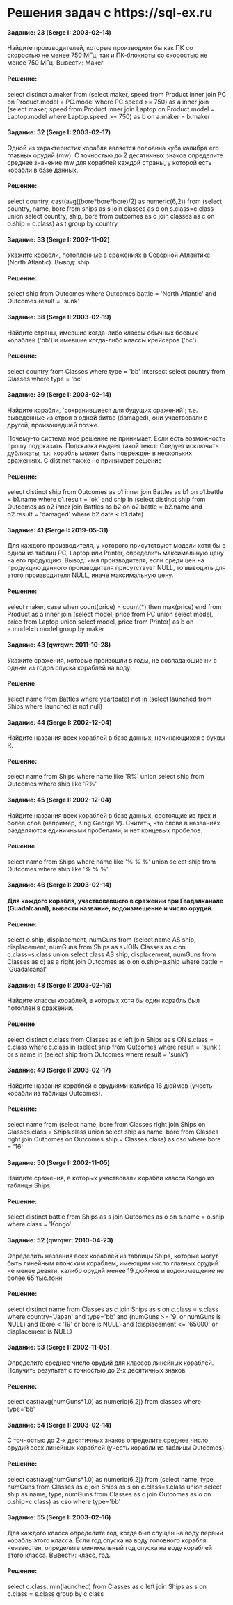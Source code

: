 <h1>Решения задач с https://sql-ex.ru</h1>

<h4>Задание: 23 (Serge I: 2003-02-14)</h4>
 <p>Найдите производителей, которые производили бы как ПК
со скоростью не менее 750 МГц, так и ПК-блокноты со скоростью не менее 750 МГц.
Вывести: Maker</p>

 <h4>Решение:</h4>
<p>select distinct a.maker
from (select maker, speed
      from Product inner join PC on Product.model = PC.model
      where PC.speed >= 750) as a
      inner join
      (select maker, speed
      from Product inner join Laptop on Product.model = Laptop.model
      where Laptop.speed >= 750) as b
      on a.maker = b.maker</p>
      
<h4>Задание: 32 (Serge I: 2003-02-17)</h4>
<p>Одной из характеристик корабля является половина куба калибра его главных орудий (mw). С точностью до 2 десятичных знаков определите среднее значение mw для кораблей каждой страны, у которой есть корабли в базе данных.</p>

<h4>Решение:</h4>
<p>select country, cast(avg((bore*bore*bore)/2) as numeric(6,2)) 
from   (select country, name, bore 
        from ships as s join classes as c 
        on s.class=c.class
        union
        select country, ship, bore 
        from outcomes as o join classes as c 
        on o.ship = c.class) as t
group by country</p>

<h4>Задание: 33 (Serge I: 2002-11-02)</h4>
<p>Укажите корабли, потопленные в сражениях в Северной Атлантике (North Atlantic). Вывод: ship</p>

<h4>Решение:</h4>
<p>select ship
from Outcomes
where Outcomes.battle = 'North Atlantic' and Outcomes.result = 'sunk'</p>
      
<h4>Задание: 38 (Serge I: 2003-02-19)</h4>
<p>Найдите страны, имевшие когда-либо классы обычных боевых кораблей ('bb') и имевшие когда-либо классы крейсеров ('bc').</p>

<h4>Решение:</h4>
<p>select country 
from Classes where type = 'bb'
intersect
select country 
from Classes where type = 'bc'</p>

<h4>Задание: 39 (Serge I: 2003-02-14)</h4>
<p>Найдите корабли, `сохранившиеся для будущих сражений`; т.е. выведенные из строя в одной битве (damaged), они участвовали в другой, произошедшей позже.</p>

<p>Почему-то система мое решение не принимает. Если есть возможность прошу подсказать. Подсказка выдает такой текст: Следует исключить дубликаты, т.к. корабль может быть поврежден в нескольких сражениях. С distinct также не принимает решение</p>

<h4>Решение:</h4>
<p>select distinct ship
from Outcomes as o1
     inner join
     Battles as b1
     on o1.battle = b1.name
where o1.result = 'ok' 
      and ship in (select distinct ship
                   from Outcomes as o2
                   inner join
                   Battles as b2
                   on o2.battle = b2.name and o2.result = 'damaged'
                   where b2.date < b1.date)</p>

<h4>Задание: 41 (Serge I: 2019-05-31)</h4>
<p>Для каждого производителя, у которого присутствуют модели хотя бы в одной из таблиц PC, Laptop или Printer,
определить максимальную цену на его продукцию.
Вывод: имя производителя, если среди цен на продукцию данного производителя присутствует NULL, то выводить для этого производителя NULL,
 иначе максимальную цену.</p>
 
 <h4>Решение:</h4>
 <p>select maker, case when count(price) = count(*) then max(price) end
from Product as a
     inner join 
     (select model, price from PC
      union
      select model, price from Laptop
      union
      select model, price from Printer) as b on a.model=b.model
  group by maker</p>

<h4>Задание: 43 (qwrqwr: 2011-10-28)</h4>
<p>Укажите сражения, которые произошли в годы, не совпадающие ни с одним из годов спуска кораблей на воду.</p>

<h4>Решение</h4>
<p>select name
from Battles
where year(date) not in (select launched
                   from Ships
                   where launched is not null)</p>

<h4>Задание: 44 (Serge I: 2002-12-04)</h4>
<p>Найдите названия всех кораблей в базе данных, начинающихся с буквы R.</p>

<h4>Решение:</h4>
<p>select name
from Ships     
where name like 'R%'
union
select ship
from Outcomes
where ship like 'R%'</p>

<h4>Задание: 45 (Serge I: 2002-12-04)</h4>
<p>Найдите названия всех кораблей в базе данных, состоящие из трех и более слов (например, King George V).
Считать, что слова в названиях разделяются единичными пробелами, и нет концевых пробелов.</p>

<h4>Решение</h4>
<p>select name
from Ships     
where name like '% % %'
union
select ship
from Outcomes
where ship like '% % %'
</p>

<h4>Задание: 46 (Serge I: 2003-02-14)<h4>
<p>Для каждого корабля, участвовавшего в сражении при Гвадалканале (Guadalcanal), вывести название, водоизмещение и число орудий.</p>
 
 <h4>Решение:</h4>
 <p>select o.ship, displacement, numGuns 
from (select name AS ship, displacement, numGuns
     from Ships as s 
     JOIN 
     Classes as c 
     on c.class=s.class
     union
     select class AS ship, displacement, numGuns
     from Classes as c) as a
     right join 
     Outcomes as o
     on o.ship=a.ship
where battle = 'Guadalcanal'</p>
 
 <h4>Задание: 48 (Serge I: 2003-02-16)</h4>
 <p>Найдите классы кораблей, в которых хотя бы один корабль был потоплен в сражении.</p>
 
 <h4>Решение</h4>
 <p>select distinct c.class
from Classes as c
     left join 
     Ships as s ON s.class = c.class
where c.class in (select ship
                  from Outcomes
                  where result = 'sunk') or
      s.name in (select ship
                  from Outcomes
  where result = 'sunk')</p>
  
<h4>Задание: 49 (Serge I: 2003-02-17)</h4>
<p>Найдите названия кораблей с орудиями калибра 16 дюймов (учесть корабли из таблицы Outcomes).</p>

<h4>Решение:</h4>
<p>select name
from (select name, bore
      from Classes
      right join
      Ships
      on Classes.class = Ships.class
      union
      select ship as name, bore
      from Classes
      right join
      Outcomes 
      on Outcomes.ship = Classes.class) as cso
where bore = '16'</p>
 
<h4>Задание: 50 (Serge I: 2002-11-05)</h4>
<p>Найдите сражения, в которых участвовали корабли класса Kongo из таблицы Ships.</p>
 
<h4>Решение:</h4>
<p>select distinct battle
from Ships as s
     join
     Outcomes as o
     on s.name = o.ship
where class = 'Kongo'</p>

<h4>Задание: 52 (qwrqwr: 2010-04-23)</h4>
<p>Определить названия всех кораблей из таблицы Ships, которые могут быть линейным японским кораблем,
имеющим число главных орудий не менее девяти, калибр орудий менее 19 дюймов и водоизмещение не более 65 тыс.тонн</p>
 
 <h4>Решение:</h4>
 <p>select distinct name
from Classes as c
     join
     Ships as s
     on c.class = s.class
where country='Japan'
       and type='bb'
       and (numGuns >= '9' or numGuns is NULL)
       and (bore < '19' or bore is NULL)
       and (displacement <= '65000' or displacement is NULL)</p>
 
<h4>Задание: 53 (Serge I: 2002-11-05)</h4>
<p>Определите среднее число орудий для классов линейных кораблей.
 Получить результат с точностью до 2-х десятичных знаков.</p>
 
<h4>Решение:</h4>
<p>select cast(avg(numGuns*1.0) as numeric(6,2))
from classes
where type='bb'</p>

<h4>Задание: 54 (Serge I: 2003-02-14)</h4>
<p>С точностью до 2-х десятичных знаков определите среднее число орудий всех линейных кораблей (учесть корабли из таблицы Outcomes).</p>
 
<h4>Решение:</h4>
<p>select cast(avg(numGuns*1.0) as numeric(6,2))
from (select name, type, numGuns
      from Classes as c
      join
      Ships as s
      on c.class=s.class
      union
      select ship as name, type, numGuns
      from Classes as c
      join
      Outcomes as o
      on o.ship=c.class) as cso
where type='bb'</p>
 
<h4>Задание: 55 (Serge I: 2003-02-16)</h4>
<p>Для каждого класса определите год, когда был спущен на воду первый корабль этого класса. Если год спуска на воду головного корабля неизвестен, определите минимальный год спуска на воду кораблей этого класса. Вывести: класс, год.</p>

<h4>Решение:</h4>
<p>select c.class, min(launched)
from Classes as c
     left join
     Ships as s
     on c.class = s.class
group by c.class</p>
